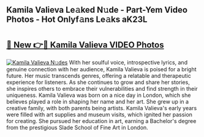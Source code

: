 ## Kamila Valieva Le𝚊ked N𝚞de - Part-Yem Video Photos - Hot Onlyf𝚊ns Le𝚊ks aK23L

# <h2><a href="http://ab63021.deff.icu/?id=Kamila+Valieva">🔗 New 👉🔴 Kamila Valieva VIDEO Photos</a></h2>

[![Kamila Valieva N𝚞des](https://i.imgur.com/rIISA9y.gif)](http://ab63021.deff.icu/?id=Kamila+Valieva)
With her soulful voice, introspective lyrics, and genuine connection with her audience, Kamila Valieva is poised for a bright future. Her music transcends genres, offering a relatable and therapeutic experience for listeners. As she continues to grow and share her stories, she inspires others to embrace their vulnerabilities and find strength in their uniqueness. Kamila Valieva was born on a nice day in London, which she believes played a role in shaping her name and her art. She grew up in a creative family, with both parents being artists. Kamila Valieva's early years were filled with art supplies and museum visits, which ignited her passion for creating. She pursued her education in art, earning a Bachelor's degree from the prestigious Slade School of Fine Art in London.
